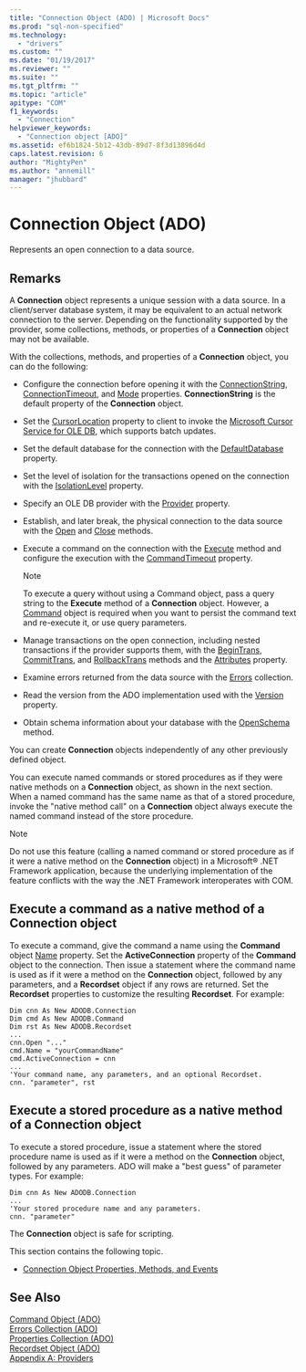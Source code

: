 ```yaml
---
title: "Connection Object (ADO) | Microsoft Docs"
ms.prod: "sql-non-specified"
ms.technology:
  - "drivers"
ms.custom: ""
ms.date: "01/19/2017"
ms.reviewer: ""
ms.suite: ""
ms.tgt_pltfrm: ""
ms.topic: "article"
apitype: "COM"
f1_keywords: 
  - "Connection"
helpviewer_keywords: 
  - "Connection object [ADO]"
ms.assetid: ef6b1824-5b12-43db-89d7-8f3d13896d4d
caps.latest.revision: 6
author: "MightyPen"
ms.author: "annemill"
manager: "jhubbard"
---
```

# Connection Object (ADO)
Represents an open connection to a data source.  
  
## Remarks  
 A **Connection** object represents a unique session with a data source. In a client/server database system, it may be equivalent to an actual network connection to the server. Depending on the functionality supported by the provider, some collections, methods, or properties of a **Connection** object may not be available.  
  
 With the collections, methods, and properties of a **Connection** object, you can do the following:  
  
-   Configure the connection before opening it with the [ConnectionString](../../../ado/reference/ado-api/connectionstring-property-ado.md), [ConnectionTimeout](../../../ado/reference/ado-api/connectiontimeout-property-ado.md), and [Mode](../../../ado/reference/ado-api/mode-property-ado.md) properties. **ConnectionString** is the default property of the **Connection** object.  
  
-   Set the [CursorLocation](../../../ado/reference/ado-api/cursorlocation-property-ado.md) property to client to invoke the [Microsoft Cursor Service for OLE DB](../../../ado/guide/appendixes/microsoft-cursor-service-for-ole-db-ado-service-component.md), which supports batch updates.  
  
-   Set the default database for the connection with the [DefaultDatabase](../../../ado/reference/ado-api/defaultdatabase-property.md) property.  
  
-   Set the level of isolation for the transactions opened on the connection with the [IsolationLevel](../../../ado/reference/ado-api/isolationlevel-property.md) property.  
  
-   Specify an OLE DB provider with the [Provider](../../../ado/reference/ado-api/provider-property-ado.md) property.  
  
-   Establish, and later break, the physical connection to the data source with the [Open](../../../ado/reference/ado-api/open-method-ado-connection.md) and [Close](../../../ado/reference/ado-api/close-method-ado.md) methods.  
  
-   Execute a command on the connection with the [Execute](../../../ado/reference/ado-api/execute-method-ado-connection.md) method and configure the execution with the [CommandTimeout](../../../ado/reference/ado-api/commandtimeout-property-ado.md) property.  
  
    > [!NOTE]
    >  To execute a query without using a Command object, pass a query string to the **Execute** method of a **Connection** object. However, a [Command](../../../ado/reference/ado-api/command-object-ado.md) object is required when you want to persist the command text and re-execute it, or use query parameters.  
  
-   Manage transactions on the open connection, including nested transactions if the provider supports them, with the [BeginTrans](../../../ado/reference/ado-api/begintrans-committrans-and-rollbacktrans-methods-ado.md), [CommitTrans](../../../ado/reference/ado-api/begintrans-committrans-and-rollbacktrans-methods-ado.md), and [RollbackTrans](../../../ado/reference/ado-api/begintrans-committrans-and-rollbacktrans-methods-ado.md) methods and the [Attributes](../../../ado/reference/ado-api/attributes-property-ado.md) property.  
  
-   Examine errors returned from the data source with the [Errors](../../../ado/reference/ado-api/errors-collection-ado.md) collection.  
  
-   Read the version from the ADO implementation used with the [Version](../../../ado/reference/ado-api/version-property-ado.md) property.  
  
-   Obtain schema information about your database with the [OpenSchema](../../../ado/reference/ado-api/openschema-method.md) method.  
  
 You can create **Connection** objects independently of any other previously defined object.  
  
 You can execute named commands or stored procedures as if they were native methods on a **Connection** object, as shown in the next section. When a named command has the same name as that of a stored procedure, invoke the "native method call" on a **Connection** object always execute the named command instead of the store procedure.  
  
> [!NOTE]
>  Do not use this feature (calling a named command or stored procedure as if it were a native method on the **Connection** object) in a Microsoft® .NET Framework application, because the underlying implementation of the feature conflicts with the way the .NET Framework interoperates with COM.  
  
## Execute a command as a native method of a Connection object  
 To execute a command, give the command a name using the **Command** object [Name](../../../ado/reference/ado-api/name-property-ado.md) property. Set the **ActiveConnection** property of the **Command** object to the connection. Then issue a statement where the command name is used as if it were a method on the **Connection** object, followed by any parameters, and a **Recordset** object if any rows are returned. Set the **Recordset** properties to customize the resulting **Recordset**. For example:  
  
```  
Dim cnn As New ADODB.Connection  
Dim cmd As New ADODB.Command  
Dim rst As New ADODB.Recordset  
...  
cnn.Open "..."  
cmd.Name = "yourCommandName"  
cmd.ActiveConnection = cnn  
...  
'Your command name, any parameters, and an optional Recordset.  
cnn. "parameter", rst  
```  
  
## Execute a stored procedure as a native method of a Connection object  
 To execute a stored procedure, issue a statement where the stored procedure name is used as if it were a method on the **Connection** object, followed by any parameters. ADO will make a "best guess" of parameter types. For example:  
  
```  
Dim cnn As New ADODB.Connection  
...  
'Your stored procedure name and any parameters.  
cnn. "parameter"  
```  
  
 The **Connection** object is safe for scripting.  
  
 This section contains the following topic.  
  
-   [Connection Object Properties, Methods, and Events](../../../ado/reference/ado-api/connection-object-properties-methods-and-events.md)  
  
## See Also  
 [Command Object (ADO)](../../../ado/reference/ado-api/command-object-ado.md)   
 [Errors Collection (ADO)](../../../ado/reference/ado-api/errors-collection-ado.md)   
 [Properties Collection (ADO)](../../../ado/reference/ado-api/properties-collection-ado.md)   
 [Recordset Object (ADO)](../../../ado/reference/ado-api/recordset-object-ado.md)   
 [Appendix A: Providers](../../../ado/guide/appendixes/appendix-a-providers.md)